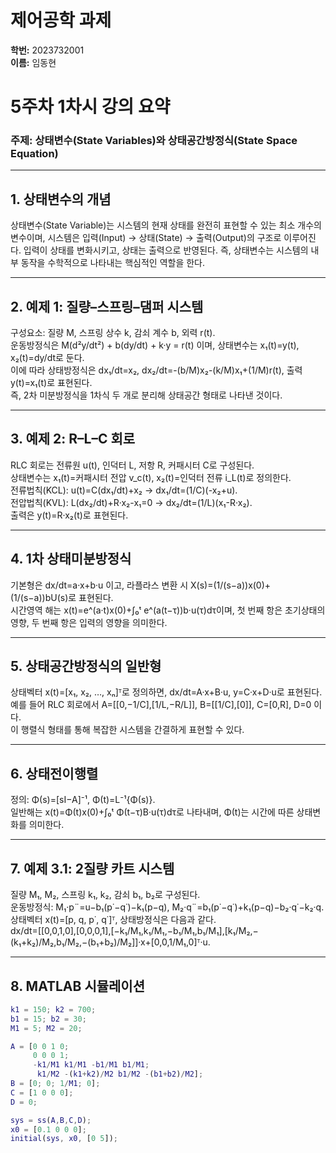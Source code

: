 # 제어공학 과제 
**학번:** 2023732001  
**이름:** 임동현 

# 5주차 1차시 강의 요약
### 주제: 상태변수(State Variables)와 상태공간방정식(State Space Equation)

---

## 1. 상태변수의 개념
상태변수(State Variable)는 시스템의 현재 상태를 완전히 표현할 수 있는 최소 개수의 변수이며, 시스템은 입력(Input) → 상태(State) → 출력(Output)의 구조로 이루어진다. 입력이 상태를 변화시키고, 상태는 출력으로 반영된다. 즉, 상태변수는 시스템의 내부 동작을 수학적으로 나타내는 핵심적인 역할을 한다.

---

## 2. 예제 1: 질량–스프링–댐퍼 시스템
구성요소: 질량 M, 스프링 상수 k, 감쇠 계수 b, 외력 r(t).  
운동방정식은 M(d²y/dt²) + b(dy/dt) + k·y = r(t) 이며, 상태변수는 x₁(t)=y(t), x₂(t)=dy/dt로 둔다.  
이에 따라 상태방정식은 dx₁/dt=x₂, dx₂/dt=-(b/M)x₂-(k/M)x₁+(1/M)r(t), 출력 y(t)=x₁(t)로 표현된다.  
즉, 2차 미분방정식을 1차식 두 개로 분리해 상태공간 형태로 나타낸 것이다.

---

## 3. 예제 2: R–L–C 회로
RLC 회로는 전류원 u(t), 인덕터 L, 저항 R, 커패시터 C로 구성된다.  
상태변수는 x₁(t)=커패시터 전압 v_c(t), x₂(t)=인덕터 전류 i_L(t)로 정의한다.  
전류법칙(KCL): u(t)=C(dx₁/dt)+x₂ → dx₁/dt=(1/C)(-x₂+u).  
전압법칙(KVL): L(dx₂/dt)+R·x₂-x₁=0 → dx₂/dt=(1/L)(x₁-R·x₂).  
출력은 y(t)=R·x₂(t)로 표현된다.

---

## 4. 1차 상태미분방정식
기본형은 dx/dt=a·x+b·u 이고, 라플라스 변환 시 X(s)=(1/(s−a))x(0)+(1/(s−a))bU(s)로 표현된다.  
시간영역 해는 x(t)=e^(a·t)x(0)+∫₀ᵗ e^(a(t−τ))b·u(τ)dτ이며, 첫 번째 항은 초기상태의 영향, 두 번째 항은 입력의 영향을 의미한다.

---

## 5. 상태공간방정식의 일반형
상태벡터 x(t)=[x₁, x₂, …, xₙ]ᵀ로 정의하면, dx/dt=A·x+B·u, y=C·x+D·u로 표현된다.  
예를 들어 RLC 회로에서 A=[[0,−1/C],[1/L,−R/L]], B=[[1/C],[0]], C=[0,R], D=0 이다.  
이 행렬식 형태를 통해 복잡한 시스템을 간결하게 표현할 수 있다.

---

## 6. 상태전이행렬
정의: Φ(s)=[sI−A]⁻¹, Φ(t)=L⁻¹{Φ(s)}.  
일반해는 x(t)=Φ(t)x(0)+∫₀ᵗ Φ(t−τ)B·u(τ)dτ로 나타내며, Φ(t)는 시간에 따른 상태변화를 의미한다.

---

## 7. 예제 3.1: 2질량 카트 시스템
질량 M₁, M₂, 스프링 k₁, k₂, 감쇠 b₁, b₂로 구성된다.  
운동방정식: M₁·p¨=u−b₁(p˙−q˙)−k₁(p−q), M₂·q¨=b₁(p˙−q˙)+k₁(p−q)−b₂·q˙−k₂·q.  
상태벡터 x(t)=[p, q, p˙, q˙]ᵀ, 상태방정식은 다음과 같다.  
dx/dt=[[0,0,1,0],[0,0,0,1],[−k₁/M₁,k₁/M₁,−b₁/M₁,b₁/M₁],[k₁/M₂,−(k₁+k₂)/M₂,b₁/M₂,−(b₁+b₂)/M₂]]·x+[0,0,1/M₁,0]ᵀ·u.

---

## 8. MATLAB 시뮬레이션
```matlab
k1 = 150; k2 = 700;
b1 = 15; b2 = 30;
M1 = 5; M2 = 20;

A = [0 0 1 0;
     0 0 0 1;
     -k1/M1 k1/M1 -b1/M1 b1/M1;
      k1/M2 -(k1+k2)/M2 b1/M2 -(b1+b2)/M2];
B = [0; 0; 1/M1; 0];
C = [1 0 0 0];
D = 0;

sys = ss(A,B,C,D);
x0 = [0.1 0 0 0];
initial(sys, x0, [0 5]);

